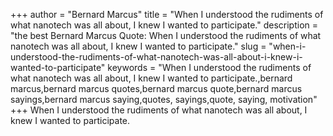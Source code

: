 +++
author = "Bernard Marcus"
title = "When I understood the rudiments of what nanotech was all about, I knew I wanted to participate."
description = "the best Bernard Marcus Quote: When I understood the rudiments of what nanotech was all about, I knew I wanted to participate."
slug = "when-i-understood-the-rudiments-of-what-nanotech-was-all-about-i-knew-i-wanted-to-participate"
keywords = "When I understood the rudiments of what nanotech was all about, I knew I wanted to participate.,bernard marcus,bernard marcus quotes,bernard marcus quote,bernard marcus sayings,bernard marcus saying,quotes, sayings,quote, saying, motivation"
+++
When I understood the rudiments of what nanotech was all about, I knew I wanted to participate.
